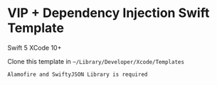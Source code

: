 # VIP + Dependency Injection Swift Template

Swift 5
XCode 10+

Clone this template in ```~/Library/Developer/Xcode/Templates```

`Alamofire and SwiftyJSON Library is required`
